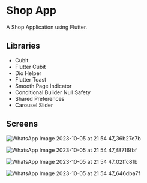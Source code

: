 # Shop App

A Shop Application using Flutter.

## Libraries

- Cubit
- Flutter Cubit
- Dio Helper
- Flutter Toast
- Smooth Page Indicator
- Conditional Builder Null Safety
- Shared Preferences
- Carousel Slider

## Screens


![WhatsApp Image 2023-10-05 at 21 54 47_36b27e7b](https://github.com/ahmedhassan456/Shop-APP_Responsive/assets/113265039/bcae981b-d713-4ef3-99fc-4d8e3c11bd31)

![WhatsApp Image 2023-10-05 at 21 54 47_f8716fbf](https://github.com/ahmedhassan456/Shop-APP_Responsive/assets/113265039/6b614cb3-3db0-4340-8116-3af0b48363c9)

![WhatsApp Image 2023-10-05 at 21 54 47_02ffc81b](https://github.com/ahmedhassan456/Shop-APP_Responsive/assets/113265039/dd7c1f13-9c03-47e9-ae1d-275e9936931f)

![WhatsApp Image 2023-10-05 at 21 54 47_646dba7f](https://github.com/ahmedhassan456/Shop-APP_Responsive/assets/113265039/e5c42340-c448-49a0-9dbd-680c71fd5562)

